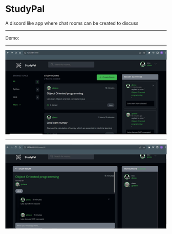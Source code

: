 # StudyPal

A discord like app where chat rooms can be created to discuss
<hr>

Demo:
<hr>
<img src="https://github.com/Isa1asN/studypal_django/blob/main/static/images/Capture.JPG?raw=true" />
<hr>
<img src="https://github.com/Isa1asN/studypal_django/blob/main/static/images/Capture2.JPG?raw=true" />
